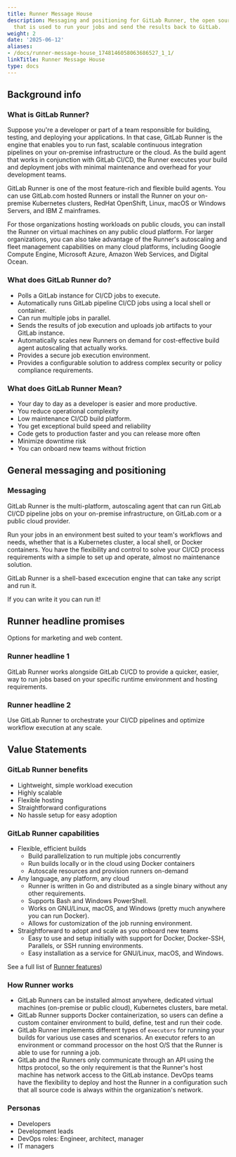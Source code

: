 ```yaml
---
title: Runner Message House
description: Messaging and positioning for GitLab Runner, the open source project
  that is used to run your jobs and send the results back to GitLab.
weight: 2
date: '2025-06-12'
aliases:
- /docs/runner-message-house_1748146058063686527_1_1/
linkTitle: Runner Message House
type: docs
---
```


## Background info

### What is GitLab Runner?

Suppose you're a developer or part of a team responsible for building, testing, and deploying your applications. In that case, GitLab Runner is the engine that enables you to run fast, scalable continuous integration pipelines on your on-premise infrastructure or the cloud. As the build agent that works in conjunction with GitLab CI/CD, the Runner executes your build and deployment jobs with minimal maintenance and overhead for your development teams.

GitLab Runner is one of the most feature-rich and flexible build agents. You can use GitLab.com hosted Runners or install the Runner on your on-premise Kubernetes clusters, RedHat OpenShift, Linux, macOS or Windows Servers, and IBM Z mainframes.

For those organizations hosting workloads on public clouds, you can install the Runner on virtual machines on any public cloud platform. For larger organizations, you can also take advantage of the Runner's autoscaling and fleet management capabilities on many cloud platforms, including Google Compute Engine, Microsoft Azure, Amazon Web Services, and Digital Ocean.

### What does GitLab Runner do?

- Polls a GitLab instance for CI/CD jobs to execute.
- Automatically runs GitLab pipeline CI/CD jobs using a local shell or container.
- Can run multiple jobs in parallel.
- Sends the results of job execution and uploads job artifacts to your GitLab instance.
- Automatically scales new Runners on demand for cost-effective build agent autoscaling that actually works.
- Provides a secure job execution environment.
- Provides a configurable solution to address complex security or policy compliance requirements.

### What does GitLab Runner Mean?

- Your day to day as a developer is easier and more productive.
- You reduce operational complexity
- Low maintenance CI/CD build platform.
- You get exceptional build speed and reliability
- Code gets to production faster and you can release more often
- Minimize downtime risk
- You can onboard new teams without friction

## General messaging and positioning

### Messaging

GitLab Runner is the multi-platform, autoscaling agent that can run GitLab CI/CD pipeline jobs on your on-premise infrastructure, on GitLab.com or a public cloud provider.

Run your jobs in an environment best suited to your team's workflows and needs, whether that is a Kubernetes cluster, a local shell, or Docker containers. You have the flexibility and control to solve your CI/CD process requirements with a simple to set up and operate, almost no maintenance solution.

GitLab Runner is a shell-based excecution engine that can take any script and run it.

If you can write it you can run it!

## Runner headline promises

Options for marketing and web content.

### Runner headline 1

GitLab Runner works alongside GitLab CI/CD to provide a quicker, easier, way to run jobs based on your specific runtime environment and hosting requirements.

### Runner headline 2

Use GitLab Runner to orchestrate your CI/CD pipelines and optimize workflow execution at any scale.

## Value Statements

### GitLab Runner benefits

- Lightweight, simple workload execution
- Highly scalable
- Flexible hosting
- Straightforward configurations
- No hassle setup for easy adoption

### GitLab Runner capabilities

- Flexible, efficient builds
  - Build parallelization to run multiple jobs concurrently
  - Run builds locally or in the cloud using Docker containers
  - Autoscale resources and provision runners on-demand
- Any language, any platform, any cloud
  - Runner is written in Go and distributed as a single binary without any other requirements.
  - Supports Bash and Windows PowerShell.
  - Works on GNU/Linux, macOS, and Windows (pretty much anywhere you can run Docker).
  - Allows for customization of the job running environment.
- Straightforward to adopt and scale as you onboard new teams
  - Easy to use and setup initially with support for Docker, Docker-SSH, Parallels, or SSH running environments.
  - Easy installation as a service for GNU/Linux, macOS, and Windows.

See a full list of [Runner features](https://docs.gitlab.com/runner/#features))

### How Runner works

- GitLab Runners can be installed almost anywhere, dedicated virtual machines (on-premise or public cloud), Kubernetes clusters, bare metal.
- GitLab Runner supports Docker containerization, so users can define a custom container environment to build, define, test and run their code.
- GitLab Runner implements different types of `executors` for running your builds for various use cases and scenarios. An executor refers to an environment or command processor on the host O/S that the Runner is able to use for running a job.
- GitLab and the Runners only communicate through an API using the https protocol, so the only requirement is that the Runner's host machine has network access to the GitLab instance.  DevOps teams have the flexibility to deploy and host the Runner in a configuration such that all source code is always within the organization's network.

### Personas

- Developers
- Development leads
- DevOps roles: Engineer, architect, manager
- IT managers
